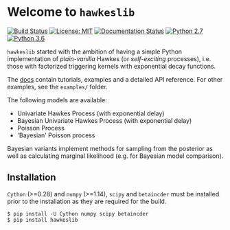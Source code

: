 # Welcome to `hawkeslib`

[![Build Status](https://travis-ci.org/canerturkmen/hawkeslib.svg?branch=master)](https://travis-ci.org/canerturkmen/hawkeslib)
[![License: MIT](https://img.shields.io/badge/License-MIT-blue.svg)](https://opensource.org/licenses/MIT)
[![Documentation Status](https://readthedocs.org/projects/hawkeslib/badge/?version=latest)](https://hawkeslib.readthedocs.io/en/latest/?badge=latest)
[![Python 2.7](https://img.shields.io/badge/python-2.7-blue.svg)](https://www.python.org/downloads/release/python-2715/)
[![Python 3.6](https://img.shields.io/badge/python-3.6-blue.svg)](https://www.python.org/downloads/release/python-360/)

`hawkeslib` started with the ambition of having a simple Python implementation
of *plain-vanilla* Hawkes (or *self-exciting* processes), i.e. those
with factorized triggering kernels with exponential decay functions.

The [docs](http://hawkeslib.rtfd.io/) contain tutorials, examples and a detailed API reference.
For other examples, see the `examples/` folder.

The following models are available:

- Univariate Hawkes Process (with exponential delay)
- Bayesian Univariate Hawkes Process (with exponential delay)
- Poisson Process
- 'Bayesian' Poisson process

Bayesian variants implement methods for sampling from the posterior as well as calculating
marginal likelihood (e.g. for Bayesian model comparison).

## Installation

`Cython` (>=0.28) and `numpy` (>=1.14), `scipy` and `betaincder` must be installed prior to the installation as
they are required for the build.

```
$ pip install -U Cython numpy scipy betaincder
$ pip install hawkeslib
```
